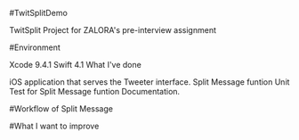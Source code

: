 #TwitSplitDemo

TwitSplit Project for ZALORA's pre-interview assignment

#Environment

Xcode 9.4.1
Swift 4.1
What I've done

iOS application that serves the Tweeter interface.
Split Message funtion
Unit Test for Split Message funtion
Documentation.

#Workflow of Split Message



#What I want to improve
